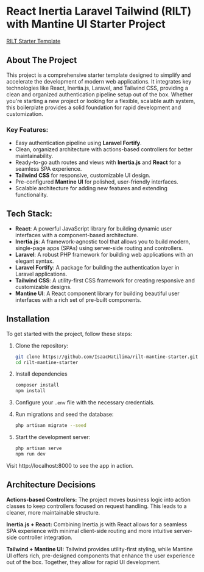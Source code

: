 # React Inertia Laravel Tailwind (RILT) with Mantine UI Starter Project

[RILT Starter Template](https://github.com/IsaacHatilima/rilt-mantine-starter)

## About The Project

This project is a comprehensive starter template designed to simplify and accelerate the development of modern web
applications. It integrates key technologies like React, Inertia.js, Laravel, and Tailwind CSS, providing a clean and
organized authentication pipeline setup out of the box. Whether you're starting a new project or looking for a flexible,
scalable auth system, this boilerplate provides a solid foundation for rapid development and customization.

### Key Features:

- Easy authentication pipeline using **Laravel Fortify**.
- Clean, organized architecture with actions-based controllers for better maintainability.
- Ready-to-go auth routes and views with **Inertia.js** and **React** for a seamless SPA experience.
- **Tailwind CSS** for responsive, customizable UI design.
- Pre-configured **Mantine UI** for polished, user-friendly interfaces.
- Scalable architecture for adding new features and extending functionality.

## Tech Stack:

- **React**: A powerful JavaScript library for building dynamic user interfaces with a component-based architecture.
- **Inertia.js**: A framework-agnostic tool that allows you to build modern, single-page apps (SPAs) using server-side
  routing and controllers.
- **Laravel**: A robust PHP framework for building web applications with an elegant syntax.
- **Laravel Fortify**: A package for building the authentication layer in Laravel applications.
- **Tailwind CSS**: A utility-first CSS framework for creating responsive and customizable designs.
- **Mantine UI**: A React component library for building beautiful user interfaces with a rich set of pre-built
  components.

## Installation

To get started with the project, follow these steps:

1. Clone the repository:
   ```bash
   git clone https://github.com/IsaacHatilima/rilt-mantine-starter.git
   cd rilt-mantine-starter

2. Install dependencies
    ```bash
    composer install
    npm install

3. Configure your ```.env``` file with the necessary credentials.
4. Run migrations and seed the database:
    ```bash
   php artisan migrate --seed
5. Start the development server:

    ```bash
   php artisan serve
   npm run dev

Visit http://localhost:8000 to see the app in action.

## Architecture Decisions

**Actions-based Controllers:** The project moves business logic into action classes to keep controllers focused on
request
handling. This leads to a cleaner, more maintainable structure.

**Inertia.js + React:** Combining Inertia.js with React allows for a seamless SPA experience with minimal client-side
routing and more intuitive server-side controller integration.

**Tailwind + Mantine UI:** Tailwind provides utility-first styling, while Mantine UI offers rich, pre-designed
components
that enhance the user experience out of the box. Together, they allow for rapid UI development.
